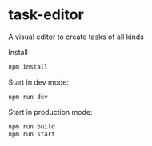 # task-editor
A visual editor to create tasks of all kinds

Install
```sh
npm install
```

Start in dev mode:
```sh
npm run dev
```

Start in production mode:
```sh
npm run build
npm run start
```